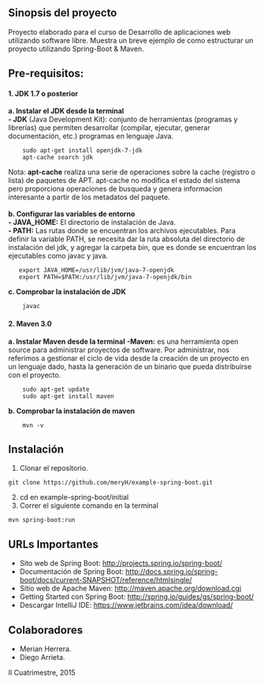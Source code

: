 ## Sinopsis del proyecto
Proyecto elaborado para el curso de Desarrollo de aplicaciones web utilizando software libre. Muestra un breve ejemplo de como estructurar un proyecto utilizando Spring-Boot & Maven.


## Pre-requisitos:
#### 1. JDK 1.7 o posterior
  **a. Instalar el JDK desde la terminal**<br />
          **- JDK** (Java Development Kit): conjunto de herramientas (programas y librerías) que permiten desarrollar (compilar, ejecutar, generar documentación, etc.) programas en lenguaje Java.
          
```
    sudo apt-get install openjdk-7-jdk
    apt-cache search jdk
```
Nota: **apt-cache** realiza una serie de operaciones sobre la cache (registro o
       lista) de paquetes de APT.  apt-cache no modifica el estado del sistema
       pero proporciona operaciones de busqueda y genera informacion
       interesante a partir de los metadatos del paquete.
<br />      
  **b. Configurar las variables de entorno**<br />
          **- JAVA_HOME:** El directorio de instalación de Java.<br />
          **- PATH:** Las rutas donde se encuentran los archivos ejecutables. Para definir la variable PATH, se necesita dar la ruta absoluta del directorio de instalación del jdk, y agregar la carpeta bin, que es donde se encuentran los ejecutables como javac y java.
```
   export JAVA_HOME=/usr/lib/jvm/java-7-openjdk
   export PATH=$PATH:/usr/lib/jvm/java-7-openjdk/bin
```
  **c. Comprobar la instalación de JDK**
```
    javac
```

#### 2. Maven 3.0
 **a. Instalar Maven desde la terminal**
    **-Maven:** es una herramienta open source para administrar proyectos de software. Por administrar, nos referimos a gestionar el ciclo de vida desde la creación de un proyecto en un lenguaje dado, hasta la generación de un binario que pueda distribuirse con el proyecto. 
```
    sudo apt-get update
    sudo apt-get install maven
```
**b. Comprobar la instalación de maven**
```
    mvn -v
```
## Instalación
1. Clonar el repositorio.

```shell
git clone https://github.com/meryH/example-spring-boot.git
```
2. cd en example-spring-boot/initial
3. Correr el siguiente comando en la terminal
```shell
mvn spring-boot:run
```
## URLs Importantes
+ Sito web de Spring Boot: http://projects.spring.io/spring-boot/
+ Documentación de Spring Boot: http://docs.spring.io/spring-boot/docs/current-SNAPSHOT/reference/htmlsingle/
+ Sitio web de Apache Maven: http://maven.apache.org/download.cgi
+ Getting Started con Spring Boot: http://spring.io/guides/gs/spring-boot/
+ Descargar IntelliJ IDE: https://www.jetbrains.com/idea/download/

## Colaboradores
- Merian Herrera.
- Diego Arrieta.

II Cuatrimestre, 2015
